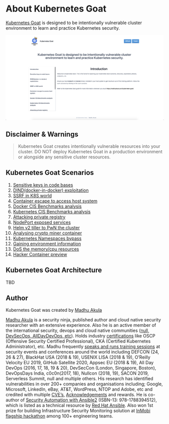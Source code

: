 # About Kubernetes Goat

[Kubernetes Goat](https://github.com/madhuakula/kubernetes-goat) is designed to be intentionally vulnerable cluster environment to learn and practice Kubernetes security.

![Kubernetes Goat Home](images/kubernetes-goat-home.png)

## Disclaimer & Warnings

> Kubernetes Goat creates intentionally vulnerable resources into your cluster. DO NOT deploy Kubernetes Goat in a production environment or alongside any sensitive cluster resources.

## Kubernetes Goat Scenarios

1. [Sensitive keys in code bases](scenarios/scenario-1.md)
2. [DIND(docker-in-docker) exploitation](scenarios/scenario-2.md)
3. [SSRF in K8S world](scenarios/scenario-3.md)
4. [Container escape to access host system](scenarios/scenario-4.md)
5. [Docker CIS Benchmarks analysis](scenarios/scenario-5.md)
6. [Kubernetes CIS Benchmarks analysis](scenarios/scenario-6.md)
7. [Attacking private registry](scenarios/scenario-7.md)
8. [NodePort exposed services](scenarios/scenario-8.md)
9. [Helm v2 tiller to PwN the cluster](scenarios/scenario-9.md)
10. [Analysing crypto miner container](scenarios/scenario-10.md)
11. [Kubernetes Namespaces bypass](scenarios/scenario-11.md)
12. [Gaining environment information](scenarios/scenario-12.md)
13. [DoS the memory/cpu resources](scenarios/scenario-13.md)
14. [Hacker Container preview](scenarios/scenario-14.md)

## Kubernetes Goat Architecture

TBD

## Author

Kubernetes Goat was created by [Madhu Akula](https://madhuakula.com)

[Madhu Akula](https://madhuakula.com) is a security ninja, published author and cloud native security researcher with an extensive experience. Also he is an active member of the international security, devops and cloud native communities ([null, DevSecOps, AllDayDevOps, etc](https://madhuakula.com#volunteering)). Holds industry [certifications](https://madhuakula.com#accomplishments) like OSCP (Offensive Security Certified Professional), CKA (Certified Kubernetes Administrator), etc. Madhu frequently [speaks and runs training sessions](https://madhuakula.com/talk/) at security events and conferences around the world including DEFCON (24, 26 & 27), BlackHat USA (2018 & 19), USENIX LISA (2018 & 19), O’Reilly Velocity EU 2019, GitHub Satellite 2020, Appsec EU (2018 & 19), All Day DevOps (2016, 17, 18, 19 & 20), DevSecCon (London, Singapore, Boston), DevOpsDays India, c0c0n(2017, 18), Nullcon (2018, 19), SACON 2019, Serverless Summit, null and multiple others. His research has identified vulnerabilities in over 200+ companies and organisations including; Google, Microsoft, LinkedIn, eBay, AT&T, WordPress, NTOP and Adobe, etc and credited with multiple [CVE’s](https://madhuakula.com/publication/security-vulnerabilities-advisories/), [Acknowledgements](https://madhuakula.com/publication/security-vulnerabilities-acknowledgements/) and rewards. He is co-author of [Security Automation with Ansible2](https://www.secautomationbook.com/) (ISBN-13: 978-1788394512), which is listed as a technical resource by [Red Hat Ansible](https://www.ansible.com/resources/ebooks/security-automation-with-ansible-2). Also won 1st prize for building Infrastructure Security Monitoring solution at [InMobi flagship hackathon](https://inmobihackdaysummer2015.devpost.com) among 100+ engineering teams.